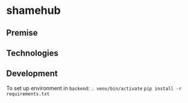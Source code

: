 # shamehub

## Premise

## Technologies

## Development

To set up environment in `backend`:
`. venv/bin/activate`
`pip install -r requirements.txt`
